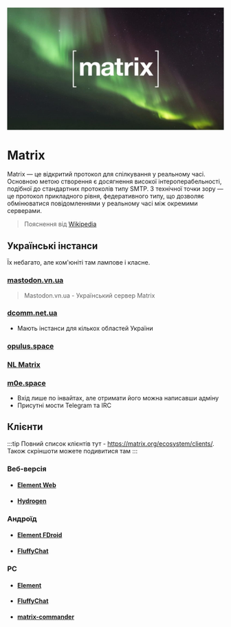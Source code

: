 ![Title](/comms/matrix.png)

# Matrix

Matrix — це відкритий протокол для спілкування у реальному часі. Основною метою створення є досягнення високої інтероперабельності, подібної до стандартних протоколів типу SMTP. З технічної точки зору — це протокол прикладного рівня, федеративного типу, що дозволяє обмінюватися повідомленнями у реальному часі між окремими серверами.
> Пояснення від [Wikipedia](https://uk.wikipedia.org/wiki/Matrix_(%D0%BF%D1%80%D0%BE%D1%82%D0%BE%D0%BA%D0%BE%D0%BB))

## Українські інстанси

Їх небагато, але ком'юніті там лампове і класне.

### [**mastodon.vn.ua**](https://mastodon.vn.ua/_matrix/static/)
  > Mastodon.vn.ua - Український сервер Matrix

### [**dcomm.net.ua**](https://dcomm.net.ua)
  - Мають інстанси для кількох областей України

### [**opulus.space**](https://opulus.space/home/)

### [**NL Matrix**](https://mx.noleron.com)

### [**m0e.space**](https://m0e.space/matrix)
  - Вхід лише по інвайтах, але отримати його можна написавши адміну
  - Присутні мости Telegram та IRC

## Клієнти
:::tip
Повний список клієнтів тут - https://matrix.org/ecosystem/clients/.
Також скріншоти можете подивитися там
:::
### Веб-версія

- #### [**Element Web**](https://app.element.io/)
- #### [**Hydrogen**](https://hydrogen.element.io)

### Андроїд

- #### [**Element FDroid**](https://f-droid.org/packages/im.vector.app/)
- #### [**FluffyChat**](https://f-droid.org/en/packages/chat.fluffy.fluffychat/) <Badge type="tip" text="MD3/MY" />

### PC

- #### [**Element**](https://element.io/download)
- #### [**FluffyChat**](https://flathub.org/apps/im.fluffychat.Fluffychat) <Badge type="warning" text="Flathub" />
- #### [**matrix-commander**](https://github.com/8go/matrix-commander) <Badge type="danger" text="CLI" />


